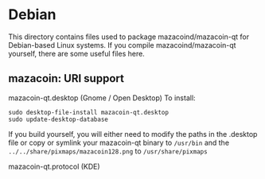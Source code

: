 
Debian
====================
This directory contains files used to package mazacoind/mazacoin-qt
for Debian-based Linux systems. If you compile mazacoind/mazacoin-qt yourself, there are some useful files here.

## mazacoin: URI support ##


mazacoin-qt.desktop  (Gnome / Open Desktop)
To install:

	sudo desktop-file-install mazacoin-qt.desktop
	sudo update-desktop-database

If you build yourself, you will either need to modify the paths in
the .desktop file or copy or symlink your mazacoin-qt binary to `/usr/bin`
and the `../../share/pixmaps/mazacoin128.png` to `/usr/share/pixmaps`

mazacoin-qt.protocol (KDE)

